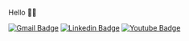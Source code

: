 Hello 🐱‍👤 



[![Gmail Badge](https://img.shields.io/badge/-sinan@sinan.im-c14438?style=flat&logo=Gmail&logoColor=white)](mailto:sinan@sinan.im "Connect via Email")
[![Linkedin Badge](https://img.shields.io/badge/-sinanisler-0072b1?style=flat&logo=linkedin&logoColor=white)](https://www.linkedin.com/in/sinanisler/ "Connect on LinkedIn")
[![Youtube Badge](https://img.shields.io/badge/-SinanWP-c00b0b?style=flat&logo=Youtube&logoColor=white)](https://www.youtube.com/@sinanwp "Subscribe to YT")

    
